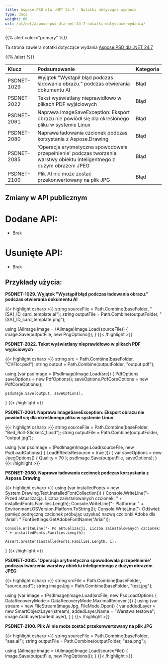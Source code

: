 ```yaml
---
title: Aspose.PSD dla .NET 24.7 - Notatki dotyczące wydania
type: docs
weight: 60
url: /pl/net/aspose-psd-dla-net-24-7-notatki-dotyczace-wydania/
---
```


{{% alert color="primary" %}}

Ta strona zawiera notatki dotyczące wydania [Aspose.PSD dla .NET 24.7](https://www.nuget.org/packages/Aspose.PSD/)

{{% /alert %}}

| **Klucz**   | **Podsumowanie**                                                                                  | **Kategoria** |
|:------------|:-------------------------------------------------------------------------------------------------|:-------------|
| PSDNET-1029 | Wyjątek "Wystąpił błąd podczas ładowania obrazu." podczas otwierania dokumentu AI                   | Błąd    |
| PSDNET-2022 | Tekst wyświetlany nieprawidłowo w plikach PDF wyjściowych                                         | Błąd    |
| PSDNET-2061 | Naprawa ImageSaveException: Eksport obrazu nie powiódł się dla określonego pliku w systemie Linux  | Błąd    |
| PSDNET-2080 | Naprawa ładowania czcionek podczas korzystania z Aspose.Drawing                                    | Błąd    |
| PSDNET-2085 | 'Operacja arytmetyczna spowodowała przepełnienie' podczas tworzenia warstwy obiektu inteligentnego z dużym obrazem JPEG | Błąd    |
| PSDNET-2100 | Plik AI nie może zostać przekonwertowany na plik JPG                                              | Błąd    |

## **Zmiany w API publicznym**
# **Dodane API:**
- Brak

# **Usunięte API:**
- Brak

## **Przykłady użycia:**

**PSDNET-1029. Wyjątek "Wystąpił błąd podczas ładowania obrazu." podczas otwierania dokumentu AI**

{{< highlight csharp >}}
string sourceFile = Path.Combine(baseFolder, "[SA]_ID_card_template.ai");
string outputFile = Path.Combine(outputFolder, "[SA]_ID_card_template.png");

using (AiImage image = (AiImage)Image.Load(sourceFile))
{
    image.Save(outputFile, new PngOptions());
}
{{< /highlight >}}

**PSDNET-2022. Tekst wyświetlany nieprawidłowo w plikach PDF wyjściowych**

{{< highlight csharp >}}
string src = Path.Combine(baseFolder, "CVFlor.psd");
string output = Path.Combine(outputFolder, "output.pdf");

using (var psdImage = (PsdImage)Image.Load(src))
{
    PdfOptions saveOptions = new PdfOptions();
    saveOptions.PdfCoreOptions = new PdfCoreOptions();

    psdImage.Save(output, saveOptions);
}
{{< /highlight >}}

**PSDNET-2061. Naprawa ImageSaveException: Eksport obrazu nie powiódł się dla określonego pliku w systemie Linux**

{{< highlight csharp >}}
string sourceFile = Path.Combine(baseFolder, "Bed_Roll-Sticker4_1.psd");
string outputFile = Path.Combine(outputFolder, "output.jpg");

using (var psdImage = (PsdImage)Image.Load(sourceFile, new PsdLoadOptions() { LoadEffectsResource = true }))
{
    var saveOptions = new JpegOptions() { Quality = 70 };
    psdImage.Save(outputFile, saveOptions);
}
{{< /highlight >}}

**PSDNET-2080. Naprawa ładowania czcionek podczas korzystania z Aspose.Drawing**

{{< highlight csharp >}}
using (var installedFonts = new System.Drawing.Text.InstalledFontCollection())
{
    Console.WriteLine("- Przed aktualizacją. Liczba zainstalowanych czcionek: " + installedFonts.Families.Length);
    Console.WriteLine("- Platforma: " + Environment.OSVersion.Platform.ToString());
    Console.WriteLine("- Odśwież pamięć podręczną czcionek próbując uzyskać nazwę czcionki Adobe dla 'Arial': "
    FontSettings.GetAdobeFontName("Arial"));

    Console.WriteLine("- Po aktualizacji. Liczba zainstalowanych czcionek: " + installedFonts.Families.Length);

    Assert.Greater(installedFonts.Families.Length, 1);
}
{{< /highlight >}}

**PSDNET-2085. 'Operacja arytmetyczna spowodowała przepełnienie' podczas tworzenia warstwy obiektu inteligentnego z dużym obrazem JPEG**

{{< highlight csharp >}}
string srcFile = Path.Combine(baseFolder, "source.psd");
string imageJpg = Path.Combine(baseFolder, "test.jpg");

using (var image = (PsdImage)Image.Load(srcFile, new PsdLoadOptions { DataRecoveryMode = DataRecoveryMode.MaximalRecover }))
{
    using (var stream = new FileStream(imageJpg, FileMode.Open))
    {
        var addedLayer = new SmartObjectLayer(stream);
        addedLayer.Name = "Warstwa testowa";
        image.AddLayer(addedLayer);
    }
}
{{< /highlight >}}

**PSDNET-2100. Plik AI nie może zostać przekonwertowany na plik JPG**

{{< highlight csharp >}}
string sourceFile = Path.Combine(baseFolder, "aaa.ai");
string outputFile = Path.Combine(outputFolder, "aaa.png");

using (AiImage image = (AiImage)Image.Load(sourceFile))
{
    image.Save(outputFile, new PngOptions());
}
{{< /highlight >}}
